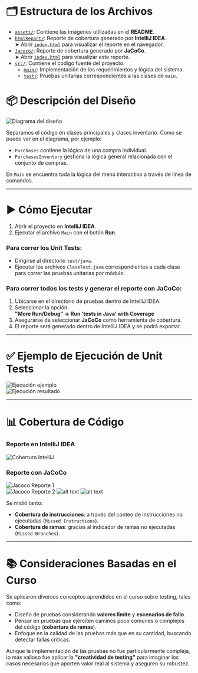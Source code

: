 # 🗂️ Estructura de los Archivos

- [`assets/`](./assets): Contiene las imágenes utilizadas en el **README**.
- [`htmlReport/`](./htmlReport): Reporte de cobertura generado por **IntelliJ IDEA**.  
  ➤ Abrir [`index.html`](./htmlReport/index.html) para visualizar el reporte en el navegador.
- [`Jacoco/`](./Jacoco): Reporte de cobertura generado por **JaCoCo**.  
  ➤ Abrir [`index.html`](./Jacoco/index.html) para visualizar este reporte.
- [`src/`](./src): Contiene el código fuente del proyecto.  
  - [`main/`](./src/main): Implementación de los requerimientos y lógica del sistema.  
  - [`test/`](./src/test): Pruebas unitarias correspondientes a las clases de `main`.


# 📦 Descripción del Diseño

![Diagrama del diseño](assets/java.png)

Separamos el código en clases principales y clases inventario. Como se puede ver en el diagrama, por ejemplo:

- `Purchases` contiene la lógica de una compra individual.
- `PurchasesInventory` gestiona la lógica general relacionada con el conjunto de compras.

En `Main` se encuentra toda la lógica del menú interactivo a través de línea de comandos.

---

# ▶️ Cómo Ejecutar

1. Abrir el proyecto en **IntelliJ IDEA**.
2. Ejecutar el archivo `Main` con el botón **Run**.

### Para correr los Unit Tests:
- Dirigirse al directorio `test/java`.
- Ejecutar los archivos `ClaseTest.java` correspondientes a cada clase para correr las pruebas unitarias por módulo.

### Para correr todos los tests y generar el reporte con JaCoCo:
1. Ubicarse en el directorio de pruebas dentro de IntelliJ IDEA.
2. Seleccionar la opción:  
   **"More Run/Debug" → Run 'tests in Java' with Coverage**  
3. Asegurarse de seleccionar **JaCoCo** como herramienta de cobertura.
4. El reporte será generado dentro de IntelliJ IDEA y se podrá exportar.

---

# ✅ Ejemplo de Ejecución de Unit Tests

![Ejecución ejemplo](assets/image-3.png)  
![Ejecución resultado](assets/image-4.png)

---

# 📊 Cobertura de Código

### Reporte en IntelliJ IDEA

![Cobertura IntelliJ](assets/image.png)

### Reporte con JaCoCo

![Jacoco Reporte 1](assets/image-1.png)  
![Jacoco Reporte 2](assets/image-2.png)
![alt text](image.png)
![alt text](image-1.png)

Se midió tanto:
- **Cobertura de instrucciones**: a través del conteo de instrucciones no ejecutadas (`Missed Instructions`).
- **Cobertura de ramas**: gracias al indicador de ramas no ejecutadas (`Missed Branches`).

---

# 📚 Consideraciones Basadas en el Curso

Se aplicaron diversos conceptos aprendidos en el curso sobre testing, tales como:

- Diseño de pruebas considerando **valores límite** y **escenarios de fallo**.
- Pensar en pruebas que ejerciten caminos poco comunes o complejos del código (**cobertura de ramas**).
- Enfoque en la calidad de las pruebas más que en su cantidad, buscando detectar fallas críticas.

Aunque la implementación de las pruebas no fue particularmente compleja, lo más valioso fue aplicar la **"creatividad de testing"** para imaginar los casos necesarios que aporten valor real al sistema y aseguren su robustez.